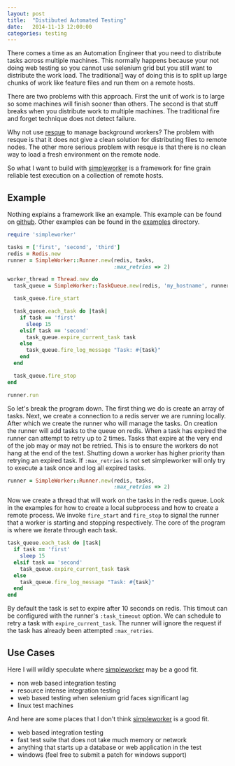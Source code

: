 ```yaml
---
layout: post
title:  "Distibuted Automated Testing"
date:   2014-11-13 12:00:00
categories: testing
---
```


There comes a time as an Automation Engineer that you need to distribute tasks across multiple
machines.  This normally happens because your not doing web testing so you cannot use selenium
grid but you still want to distribute the work load.  The traditional[1](https://github.com/joakimk/testbot)
way of doing this is to split up large chunks of work like feature files and run them on a remote hosts.

There are two problems with this approach.  First the unit of work is to large so some machines will finish
sooner than others.  The second is that stuff breaks when you distribute work to multiple machines.  The
traditional fire and forget technique does not detect failure.

Why not use [resque](https://github.com/resque/resque) to manage background workers?  The problem
with resque is that it does not give a clean solution for distributing files to remote nodes.  The other more
serious problem with resque is that there is no clean way to load a fresh environment on the remote node.

So what I want to build with [simpleworker](https://github.com/jesg/simpleworker) is a framework for fine grain reliable test execution on a collection of remote hosts.

Example
-------
Nothing explains a framework like an example.  This example can be found on [github](https://github.com/jesg/simpleworker/blob/master/examples/basic.rb).
Other examples can be found in the [examples](https://github.com/jesg/simpleworker/tree/master/examples) directory.

```ruby
require 'simpleworker'

tasks = ['first', 'second', 'third']
redis = Redis.new
runner = SimpleWorker::Runner.new(redis, tasks,
                                  :max_retries => 2)

worker_thread = Thread.new do
  task_queue = SimpleWorker::TaskQueue.new(redis, 'my_hostname', runner.jobid)

  task_queue.fire_start

  task_queue.each_task do |task|
    if task == 'first'
      sleep 15
    elsif task == 'second'
      task_queue.expire_current_task task
    else
      task_queue.fire_log_message "Task: #{task}"
    end
  end

  task_queue.fire_stop
end

runner.run
```

So let's break the program down. The first thing we do is create an array
of tasks.
Next, we create a connection to a redis server we are running locally.  After
which we create the runner who will manage the tasks.  On creation the
runner will add tasks to the queue on redis.  When a task has
expired the runner can attempt to retry up to 2 times. Tasks that expire
at the very end of the job may or may not be retried.  This is to ensure
the workers do not hang at the end of the test.  Shutting down
a worker has higher priority than retrying an expired task.
If `:max_retries`
is not set simpleworker will only try to execute a task once and log all
expired tasks.

```ruby
runner = SimpleWorker::Runner.new(redis, tasks,
                                  :max_retries => 2)
```

Now we create a thread that will work on the tasks in the redis queue.
Look in the examples for how to create a local subprocess and how to
create a remote process.  We invoke `fire_start` and `fire_stop` to signal
the runner that a worker is starting and stopping respectively.  The core
of the program is where we iterate through each task.

```ruby
task_queue.each_task do |task|
  if task == 'first'
    sleep 15
  elsif task == 'second'
    task_queue.expire_current_task task
  else
    task_queue.fire_log_message "Task: #{task}"
  end
end
```
By default the task is set to expire after 10 seconds on redis.
This timout can be configured with the runner's `:task_timeout` option.
We can schedule to retry a task with `expire_current_task`.  The runner will
ignore the request if the task has already been attempted `:max_retries`.

Use Cases
---------
Here I will wildly speculate where [simpleworker](https://github.com/jesg/simpleworker)
may be a good fit.

* non web based integration testing
* resource intense integration testing
* web based testing when selenium grid faces significant lag
* linux test machines

And here are some places that I don't think [simpleworker](https://github.com/jesg/simpleworker)
is a good fit.

* web based integration testing
* fast test suite that does not take much memory or network
* anything that starts up a database or web application in the test
* windows (feel free to submit a patch for windows support)
